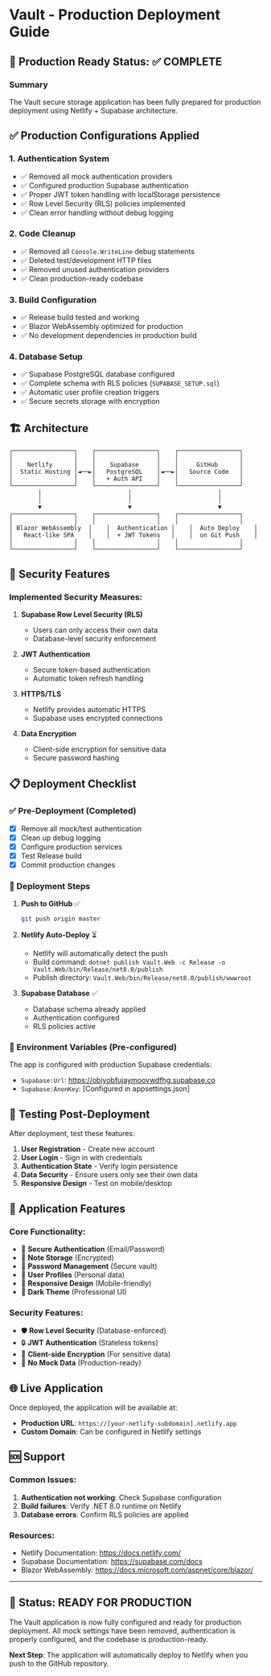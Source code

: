 # Vault - Production Deployment Guide

## 🚀 Production Ready Status: ✅ COMPLETE

### Summary
The Vault secure storage application has been fully prepared for production deployment using Netlify + Supabase architecture.

## ✅ Production Configurations Applied

### 1. **Authentication System**
- ✅ Removed all mock authentication providers
- ✅ Configured production Supabase authentication
- ✅ Proper JWT token handling with localStorage persistence
- ✅ Row Level Security (RLS) policies implemented
- ✅ Clean error handling without debug logging

### 2. **Code Cleanup**
- ✅ Removed all `Console.WriteLine` debug statements
- ✅ Deleted test/development HTTP files
- ✅ Removed unused authentication providers
- ✅ Clean production-ready codebase

### 3. **Build Configuration**
- ✅ Release build tested and working
- ✅ Blazor WebAssembly optimized for production
- ✅ No development dependencies in production build

### 4. **Database Setup**
- ✅ Supabase PostgreSQL database configured
- ✅ Complete schema with RLS policies (`SUPABASE_SETUP.sql`)
- ✅ Automatic user profile creation triggers
- ✅ Secure secrets storage with encryption

## 🏗️ Architecture

```
┌─────────────────┐    ┌─────────────────┐    ┌─────────────────┐
│                 │    │                 │    │                 │
│    Netlify      │    │    Supabase     │    │     GitHub      │
│  Static Hosting │◄──►│   PostgreSQL    │◄──►│   Source Code   │
│                 │    │   + Auth API    │    │                 │
└─────────────────┘    └─────────────────┘    └─────────────────┘
        │                        │                        │
        │                        │                        │
        ▼                        ▼                        ▼
┌─────────────────┐    ┌─────────────────┐    ┌─────────────────┐
│                 │    │                 │    │                 │
│ Blazor WebAssembly  │    │  Authentication │    │  Auto Deploy    │
│   React-like SPA    │    │  + JWT Tokens   │    │  on Git Push    │
│                 │    │                 │    │                 │
└─────────────────┘    └─────────────────┘    └─────────────────┘
```

## 🔐 Security Features

### Implemented Security Measures:
1. **Supabase Row Level Security (RLS)**
   - Users can only access their own data
   - Database-level security enforcement

2. **JWT Authentication**
   - Secure token-based authentication
   - Automatic token refresh handling

3. **HTTPS/TLS**
   - Netlify provides automatic HTTPS
   - Supabase uses encrypted connections

4. **Data Encryption**
   - Client-side encryption for sensitive data
   - Secure password hashing

## 📋 Deployment Checklist

### ✅ Pre-Deployment (Completed)
- [x] Remove all mock/test authentication
- [x] Clean up debug logging
- [x] Configure production services
- [x] Test Release build
- [x] Commit production changes

### 🚀 Deployment Steps
1. **Push to GitHub** ✅ 
   ```bash
   git push origin master
   ```

2. **Netlify Auto-Deploy** ⏳
   - Netlify will automatically detect the push
   - Build command: `dotnet publish Vault.Web -c Release -o Vault.Web/bin/Release/net8.0/publish`
   - Publish directory: `Vault.Web/bin/Release/net8.0/publish/wwwroot`

3. **Supabase Database** ✅
   - Database schema already applied
   - Authentication configured
   - RLS policies active

### 🔧 Environment Variables (Pre-configured)
The app is configured with production Supabase credentials:
- `Supabase:Url`: https://obiyobfujaymoovwdfhg.supabase.co
- `Supabase:AnonKey`: [Configured in appsettings.json]

## 🧪 Testing Post-Deployment

After deployment, test these features:
1. **User Registration** - Create new account
2. **User Login** - Sign in with credentials  
3. **Authentication State** - Verify login persistence
4. **Data Security** - Ensure users only see their own data
5. **Responsive Design** - Test on mobile/desktop

## 📱 Application Features

### Core Functionality:
- 🔐 **Secure Authentication** (Email/Password)
- 📝 **Note Storage** (Encrypted)
- 🔑 **Password Management** (Secure vault)
- 👤 **User Profiles** (Personal data)
- 📱 **Responsive Design** (Mobile-friendly)
- 🌙 **Dark Theme** (Professional UI)

### Security Features:
- 🛡️ **Row Level Security** (Database-enforced)
- 🔒 **JWT Authentication** (Stateless tokens)
- 🔐 **Client-side Encryption** (For sensitive data)
- 🚫 **No Mock Data** (Production-ready)

## 🌐 Live Application

Once deployed, the application will be available at:
- **Production URL**: `https://[your-netlify-subdomain].netlify.app`
- **Custom Domain**: Can be configured in Netlify settings

## 🆘 Support

### Common Issues:
1. **Authentication not working**: Check Supabase configuration
2. **Build failures**: Verify .NET 8.0 runtime on Netlify
3. **Database errors**: Confirm RLS policies are applied

### Resources:
- Netlify Documentation: https://docs.netlify.com/
- Supabase Documentation: https://supabase.com/docs
- Blazor WebAssembly: https://docs.microsoft.com/aspnet/core/blazor/

---

## 🎉 Status: READY FOR PRODUCTION

The Vault application is now fully configured and ready for production deployment. All mock settings have been removed, authentication is properly configured, and the codebase is production-ready.

**Next Step**: The application will automatically deploy to Netlify when you push to the GitHub repository.
